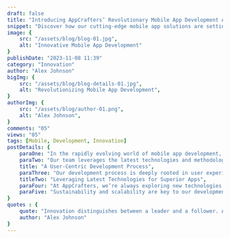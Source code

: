 ```yaml
---
draft: false
title: "Introducing AppCrafters’ Revolutionary Mobile App Development Approach"
snippet: "Discover how our cutting-edge mobile app solutions are setting new standards in the industry."
image: {
    src: "/assets/blog/blog-01.jpg",
    alt: "Innovative Mobile App Development"
}
publishDate: "2023-11-08 11:39"
category: "Innovation"
author: "Alex Johnson"
bigImg: {
    src: "/assets/blog/blog-details-01.jpg",
    alt: "Revolutionizing Mobile App Development",
}
authorImg: {
    src: "/assets/blog/author-01.png",
    alt: "Alex Johnson",
}
comments: "05"
views: "05"
tags: [Mobile, Development, Innovation]
postDetails: {
    paraOne: "In the rapidly evolving world of mobile app development, staying ahead means more than just keeping up with technology. It involves a deep understanding of user needs, market trends, and innovative approaches. At AppCrafters, we specialize in bringing these elements together to create mobile applications that not only meet but exceed expectations.",
    paraTwo: "Our team leverages the latest technologies and methodologies to ensure your app is not only functional but also engaging and user-friendly. Whether it’s utilizing AI for smarter app interactions or embracing cloud technologies for enhanced performance, AppCrafters is at the forefront of mobile app innovation.",
    title: "A User-Centric Development Process",
    paraThree: "Our development process is deeply rooted in user experience design, ensuring that every app we develop is intuitive, accessible, and enjoyable to use. From initial concept to final launch, we prioritize your users’ needs every step of the way.",
    titleTwo: "Leveraging Latest Technologies for Superior Apps",
    paraFour: "At AppCrafters, we’re always exploring new technologies and frameworks to bring you the best in mobile app development. From AI and machine learning to cloud-based solutions, we leverage cutting-edge tech to ensure your app stands out in the crowded market.",
    paraFive: "Sustainability and scalability are key to our development philosophy. We build apps that not only serve your current needs but are also adaptable to future demands. Let us help you navigate the complexities of the digital world with our comprehensive mobile app development services."
}
quotes : {
    quote: "Innovation distinguishes between a leader and a follower. At AppCrafters, we strive to lead the mobile app development industry by setting benchmarks of creativity, usability, and excellence.",
    author: "Alex Johnson"
}
---
```

